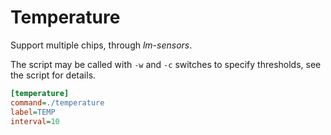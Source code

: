 # Temperature

Support multiple chips, through *lm-sensors*.

The script may be called with `-w` and `-c` switches to specify 
thresholds, see the script for details.

``` ini
[temperature]
command=./temperature
label=TEMP
interval=10
```
